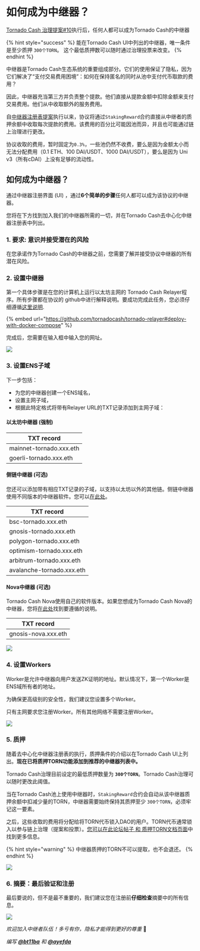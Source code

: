 # 如何成为中继器？

[Tornado Cash 治理提案#10](https://tornadocash.eth.link/governance/10)执行后，任何人都可以成为Tornado Cash的中继器

{% hint style="success" %}
能在Tornado Cash UI中列出的中继器，唯一条件是至少质押 `300个TORN`。 这个最低质押数可以随时通过治理投票来改变。
{% endhint %}

中继器是Tornado Cash生态系统的重要组成部分。它们的使用保证了隐私，因为它们解决了“支付交易费用困境”：如何在保持匿名的同时从池中支付代币取款的费用？

因此，中继器充当第三方并负责整个提款。他们直接从提款金额中扣除金额来支付交易费用。他们从中收取额外的服务费用。

自[中继器注册表提案](https://tornadocash.eth.link/governance/10)执行以来，协议将通过`StakingReward`合约直接从中继者的质押余额中收取每次提款的费用。该费用的百分比可能因池而异，并且也可能通过链上治理进行更改。

协议收取的费用，暂时固定为`0.3%`，一些池仍然不收费，要么是因为金额太小而无法分配费用（0.1 ETH、100 DAI/USDT、1000 DAI/USDT），要么是因为 Uni v3（所有cDAI）上没有足够的流动性。

## 如何成为中继器？

通过中继器注册界面 (UI) ，通过**6个简单的步骤**任何人都可以成为该协议的中继器。

您将在下方找到加入我们的中继器所需的一切，并在Tornado Cash去中心化中继器注册表中列出。

### 1. 要求: 意识并接受潜在的风险

在您承诺作为Tornado Cash的中继器之前，您需要了解并接受协议中继器的所有潜在风险。

### 2. 设置中继器

第一个具体步骤是在您的计算机上运行以太坊主网的 Tornado Cash Relayer程序。所有步骤都在协议的 github中进行解释说明。要成功完成此任务，您必须仔细遵循[这里说明](https://github.com/tornadocash/tornado-relayer#deploy-with-docker-compose).

{% embed url="https://github.com/tornadocash/tornado-relayer#deploy-with-docker-compose" %}

完成后，您需要在输入框中输入您的网址。

![](../.gitbook/assets/2.png)

### 3. 设置ENS子域

下一步包括：

* 为您的中继器创建一个ENS域名，
* 设置主网子域，
* 根据此特定格式将带有Relayer URL的TXT记录添加到主网子域：

#### **以太坊中继器 (强制)**

| TXT record              |
| ----------------------- |
| mainnet-tornado.xxx.eth |
| goerli-tornado.xxx.eth  |

#### **侧链中继器 (可选)**

您还可以添加带有相应TXT记录的子域，以支持以太坊以外的其他链。侧链中继器使用不同版本的中继器软件。您可以[在此处](https://github.com/tornadocash/tornado-relayer/blob/light/README.md)。

| TXT record                |
| ------------------------- |
| bsc-tornado.xxx.eth       |
| gnosis-tornado.xxx.eth    |
| polygon-tornado.xxx.eth   |
| optimism-tornado.xxx.eth  |
| arbitrum-tornado.xxx.eth  |
| avalanche-tornado.xxx.eth |

#### **Nova中继器 (可选)**

Tornado Cash Nova使用自己的软件版本。如果您想成为Tornado Cash Nova的中继器，您将[在此处](https://github.com/tornadocash/tornado-pool-relayer#deploy-with-docker-compose)找到要遵循的说明。

| TXT record          |
| ------------------- |
| gnosis-nova.xxx.eth |

![](../.gitbook/assets/3.png)

### **4. 设置Workers**

Worker是允许中继器向用户发送ZK证明的地址。默认情况下，第一个Worker是ENS域所有者的地址。

为确保更高级别的安全性，我们建议您设置多个Worker。

只有主网要求您注册Worker。所有其他网络不需要注册Worker。

![](<../.gitbook/assets/4 (1).png>)

### 5. **质押**

随着去中心化中继器注册表的执行，质押条件的介绍以在Tornado Cash UI上列出。**现在已将质押TORN功能添加到推荐的中继器列表中。**

Tornado Cash治理目前设定的最低质押数量为 **`300个TORN`**。Tornado Cash治理可以随时更改此阈值。

当在Tornado Cash池上使用中继器时，`StakingReward`合约会自动从该中继器质押余额中扣减少量的TORN，中继器需要始终保持其质押至少 `300个TORN`，必须牢记这一要素。

之后，这些收取的费用将分配给将TORN代币锁入DAO的用户。TORN代币通常锁入以参与链上治理（提案和投票）。[您可以在此论坛帖子 和 质押TORN文档页面](zhi-ya.md)中找到更多信息。

{% hint style="warning" %}
中继器质押的TORN不可以提取，也不会退还。
{% endhint %}

![](../.gitbook/assets/5.png)

### 6. **摘要：最后验证和注册**

最后要说的，但不是最不重要的，我们建议您在注册前**仔细检查**摘要中的所有信息。

![](../.gitbook/assets/6.png)

_欢迎加入中继者队伍！多亏有你，隐私才能得到更好的尊重_ 💚

_编写_ [_**@bt11ba**_](https://torn.community/u/bt11ba/) _和_ [_**@ayefda**_](https://torn.community/u/ayefda)
